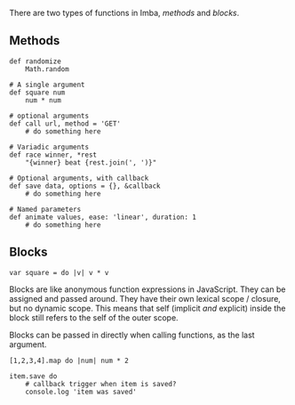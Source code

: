 There are two types of functions in Imba, *methods* and *blocks*.

## Methods

```imba
def randomize
    Math.random
```

```imba
# A single argument
def square num
    num * num
```

```imba
# optional arguments
def call url, method = 'GET'
    # do something here
```

```imba
# Variadic arguments
def race winner, *rest
    "{winner} beat {rest.join(', ')}"
```

```imba
# Optional arguments, with callback
def save data, options = {}, &callback
    # do something here
```

```imba
# Named parameters
def animate values, ease: 'linear', duration: 1
    # do something here
```



## Blocks

```imba
var square = do |v| v * v
```

Blocks are like anonymous function expressions in JavaScript. They can be assigned and passed around. They have their own lexical scope / closure, but no dynamic scope. This means that self (implicit *and* explicit) inside the block still refers to the self of the outer scope.

Blocks can be passed in directly when calling functions, as the last argument.

```imba
[1,2,3,4].map do |num| num * 2

item.save do
    # callback trigger when item is saved?
    console.log 'item was saved'
```
